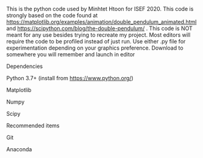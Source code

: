This is the python code used by Minhtet Htoon for ISEF 2020.
This code is strongly based on the code found at
https://matplotlib.org/examples/animation/double_pendulum_animated.html and
https://scipython.com/blog/the-double-pendulum/ .
This code is NOT meant for any use besides trying to recreate my project.
Most editors will require the code to be profiled instead of just run. 
Use either .py file for experimentation depending on your graphics preference.
Download to somewhere you will remember and launch in editor


Dependencies

Python 3.7+ (install from https://www.python.org/)

Matplotlib

Numpy

Scipy

Recommended items


Git


Anaconda
